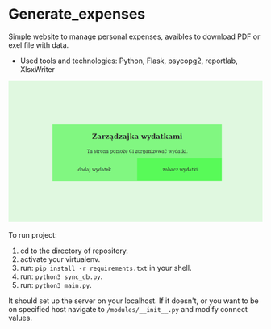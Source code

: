 # Generate_expenses

Simple website to manage personal expenses, avaibles to download PDF or exel file with data.
- Used tools and technologies: Python, Flask, psycopg2, reportlab, XlsxWriter

![](readme_img/preview.png)

To run project:
1. cd to the directory of repository.
2. activate your virtualenv.
3. run: `pip install -r requirements.txt` in your shell.
4. run: `python3 sync_db.py`.
5. run: `python3 main.py`.

It should set up the server on your localhost. If it doesn't, or you want to be on specified host navigate to `/modules/__init__.py` and modify connect values.

